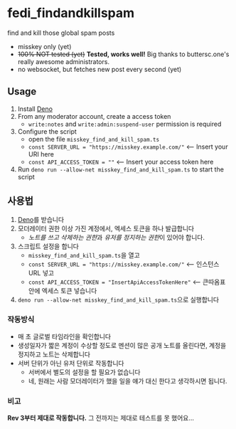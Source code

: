 # fedi_findandkillspam
find and kill those global spam posts

- misskey only (yet)
- ~~100% NOT tested (yet)~~ **Tested, works well!** Big thanks to buttersc.one's really awesome administrators.
- no websocket, but fetches new post every second (yet)

## Usage
1. Install [Deno](https://github.com/denoland/deno/releases)
2. From any moderator account, create a access token
    - `write:notes` and `write:admin:suspend-user` permission is required
3. Configure the script
    - open the file `misskey_find_and_kill_spam.ts`
    - `const SERVER_URL = "https://misskey.example.com/"` <-- Insert your URI here
    - `const API_ACCESS_TOKEN = ""` <-- Insert your access token here
4. Run `deno run --allow-net misskey_find_and_kill_spam.ts` to start the script

## 사용법
1. [Deno](https://github.com/denoland/deno/releases)를 받습니다
2. 모더레이터 권한 이상 가진 계정에서, 엑세스 토큰을 하나 발급합니다
    - *노트를 쓰고 삭제하는 권한*과 *유저를 정지하는 권한*이 있어야 합니다.
3. 스크립트 설정을 합니다
    - `misskey_find_and_kill_spam.ts`을 열고
    - `const SERVER_URL = "https://misskey.example.com/"` <-- 인스턴스 URL 넣고
    - `const API_ACCESS_TOKEN = "InsertApiAccessTokenHere"` <-- 큰따옴표 안에 엑세스 토큰 넣습니다
4. `deno run --allow-net misskey_find_and_kill_spam.ts`으로 실행합니다

### 작동방식
- 매 초 글로벌 타임라인을 확인합니다
- 생성일자가 짧은 계정이 수상할 정도로 멘션이 많은 공개 노트를 올린다면, 계정을 정지하고 노트는 삭제합니다
- 서버 단위가 아닌 유저 단위로 작동합니다
    - 서버에서 별도의 설정을 할 필요가 없습니다
    - 네, 원래는 사람 모더레이터가 했을 일을 얘가 대신 한다고 생각하시면 됩니다.

### 비고
**Rev 3부터 제대로 작동합니다.** 그 전까지는 제대로 테스트를 못 했어요...
